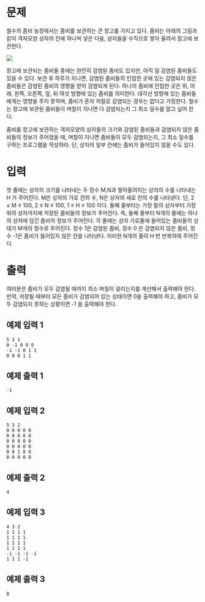 # 문제

철수의 좀비 농장에서는 좀비를 보관하는 큰 창고를 가지고 있다. 좀비는 아래의 그림과 같이 격자모양 상자의 칸에 하나씩 넣은 다음, 상자들을 수직으로 쌓아 올려서 창고에 보관한다.

<img src="https://user-images.githubusercontent.com/35518072/53403273-a71dd900-39f6-11e9-9789-cf6a456b96ac.png">

창고에 보관되는 좀비들 중에는 완전히 감염된 좀비도 있지만, 아직 덜 감염된 좀비들도 있을 수 있다. 보관 후 하루가 지나면, 감염된 좀비들의 인접한 곳에 있는 감염되지 않은 좀비들은 감염된 좀비의 영향을 받아 감염되게 된다. 하나의 좀비에 인접한 곳은 위, 아래, 왼쪽, 오른쪽, 앞, 뒤 여섯 방향에 있는 좀비를 의미한다. 대각선 방향에 있는 좀비들에게는 영향을 주지 못하며, 좀비가 혼자 저절로 감염되는 경우는 없다고 가정한다. 철수는 창고에 보관된 좀비들이 며칠이 지나면 다 감염되는지 그 최소 일수를 알고 싶어 한다.

좀비를 창고에 보관하는 격자모양의 상자들의 크기와 감염된 좀비들과 감염되지 않은 좀비들의 정보가 주어졌을 때, 며칠이 지나면 좀비들이 모두 감염되는지, 그 최소 일수를 구하는 프로그램을 작성하라. 단, 상자의 일부 칸에는 좀비가 들어있지 않을 수도 있다.

# 입력

첫 줄에는 상자의 크기를 나타내는 두 정수 M,N과 쌓아올려지는 상자의 수를 나타내는 H 가 주어진다. M은 상자의 가로 칸의 수, N은 상자의 세로 칸의 수를 나타낸다. 단, 2 ≤ M ≤ 100, 2 ≤ N ≤ 100, 1 ≤ H ≤ 100 이다. 둘째 줄부터는 가장 밑의 상자부터 가장 위의 상자까지에 저장된 좀비들의 정보가 주어진다. 즉, 둘째 줄부터 N개의 줄에는 하나의 상자에 담긴 좀비의 정보가 주어진다. 각 줄에는 상자 가로줄에 들어있는 좀비들의 상태가 M개의 정수로 주어진다. 정수 1은 감염된 좀비, 정수 0 은 감염되지 않은 좀비, 정수 -1은 좀비가 들어있지 않은 칸을 나타낸다. 이러한 N개의 줄이 H 번 반복하여 주어진다.

# 출력

여러분은 좀비가 모두 감염될 때까지 최소 며칠이 걸리는지를 계산해서 출력해야 한다. 만약, 저장될 때부터 모든 좀비가 감염되어 있는 상태이면 0을 출력해야 하고, 좀비가 모두 감염되지 못하는 상황이면 -1 을 출력해야 한다.

## 예제 입력 1

```
5 3 1
0 -1 0 0 0
-1 -1 0 1 1
0 0 0 1 1
```

## 예제 출력 1

```
-1
```

## 예제 입력 2

```
5 3 2
0 0 0 0 0
0 0 0 0 0
0 0 0 0 0
0 0 0 0 0
0 0 1 0 0
0 0 0 0 0
```

## 예제 출력 2

```
4
```

## 예제 입력 3

```
4 3 2
1 1 1 1
1 1 1 1
1 1 1 1
1 1 1 1
-1 -1 -1 -1
1 1 1 -1
```

## 예제 출력 3

```
0
```